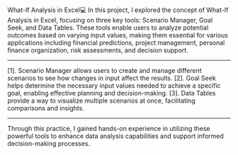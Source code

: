 What-If Analysis in Excel💻
In this project, I explored the concept of What-If Analysis in Excel, focusing on three key tools: Scenario Manager, Goal Seek, and Data Tables. 
These tools enable users to analyze potential outcomes based on varying input values, making them essential for various applications including financial predictions, project management, personal finance organization, risk assessments, and decision support.


******************************************************************************************************************************************************************************************************************************************************************


[1]. Scenario Manager allows users to create and manage different scenarios to see how changes in input affect the results.
[2]. Goal Seek helps determine the necessary input values needed to achieve a specific goal, enabling effective planning and decision-making.
[3]. Data Tables provide a way to visualize multiple scenarios at once, facilitating comparisons and insights.


------------------------------------------------------------------------------------------------------------------------------------------------------------------------------------------------------------------------------------------------------------------
Through this practice, I gained hands-on experience in utilizing these powerful tools to enhance data analysis capabilities and support informed decision-making processes.


